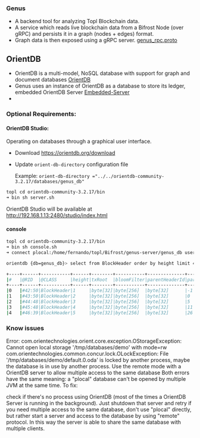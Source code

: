 ### Genus
- A backend tool for analyzing Topl Blockchain data.
- A service which reads live blockchain data from a Bifrost Node (over gRPC) and persists it in a graph (nodes + edges) format.  
- Graph data is then exposed using a gRPC server. [genus_rpc.proto](https://github.com/Topl/protobuf-specs/blob/main/proto/genus/genus_rpc.proto)

## OrientDB
- OrientDB is a multi-model, NoSQL database with support for graph and document databases [OrientDB](https://orientdb.org/getting-started)
- Genus uses an instance of OrientDB as a database to store its ledger, embedded OrientDB Server [Embedded-Server](https://orientdb.org/docs/3.0.x/internals/Embedded-Server.html)
- 

### Optional Requirements:

#### OrientDB Studio: 
Operating on databases through a graphical user interface.

- Download https://orientdb.org/download
- Update `orient-db-directory` configuration file
 
    Example:
   `orient-db-directory ="../../orientdb-community-3.2.17/databases/genus_db"`


```sh
topl cd orientdb-community-3.2.17/bin 
➜ bin sh server.sh
```
OrientDB Studio will be available at http://192.168.1.13:2480/studio/index.html


#### console
```sh
topl cd orientdb-community-3.2.17/bin 
➜ bin sh console.sh
➜ connect plocal:/home/fernando/topl/Bifrost/genus-server/genus_db user pass

orientdb {db=genus_db}> select from BlockHeader order by height limit 40                                           

+----+------+-----------+------+--------+-----------+--------------+----------+--------+----+--------+-------------+----------------------+--------------+----------------------+--------+---------+
|#   |@RID  |@CLASS     |height|txRoot  |bloomFilter|parentHeaderId|parentSlot|metadata|slot|blockId |timestamp    |eligibilityCertificate|StakingAddress|operationalCertificate|in_test2|out_test2|
+----+------+-----------+------+--------+-----------+--------------+----------+--------+----+--------+-------------+----------------------+--------------+----------------------+--------+---------+
|0   |#42:50|BlockHeader|1     |byte[32]|byte[256]  |byte[32]      |-1        |byte[0] |0   |byte[32]|1678992914560|byte[184]             |byte[34]      |byte[377]             |[#43:50]|         |
|1   |#43:50|BlockHeader|2     |byte[32]|byte[256]  |byte[32]      |0         |byte[0] |5   |byte[32]|1678992915759|byte[184]             |byte[34]      |byte[991]             |[#44:48]|[#42:50] |
|2   |#44:48|BlockHeader|3     |byte[32]|byte[256]  |byte[32]      |5         |byte[0] |11  |byte[32]|1678992916959|byte[184]             |byte[34]      |byte[991]             |[#45:48]|[#43:50] |
|3   |#45:48|BlockHeader|4     |byte[32]|byte[256]  |byte[32]      |11        |byte[0] |26  |byte[32]|1678992919959|byte[184]             |byte[34]      |byte[991]             |[#46:39]|[#44:48] |
|4   |#46:39|BlockHeader|5     |byte[32]|byte[256]  |byte[32]      |26        |byte[0] |30  |byte[32]|1678992920759|byte[184]             |byte[34]      |byte[991]             |[#47:28]|[#45:48] |


```

### Know issues

Error: com.orientechnologies.orient.core.exception.OStorageException: Cannot open local storage '/tmp/databases/demo' with mode=rw
com.orientechnologies.common.concur.lock.OLockException: File '/tmp/databases/demo/default.0.oda' is locked by another process, maybe the database is in use by another process. Use the remote mode with a OrientDB server to allow multiple access to the same database
Both errors have the same meaning: a "plocal" database can't be opened by multiple JVM at the same time. To fix:

check if there's no process using OrientDB (most of the times a OrientDB Server is running in the background). Just shutdown that server and retry
if you need multiple access to the same database, don't use "plocal" directly, but rather start a server and access to the database by using "remote" protocol. In this way the server is able to share the same database with multiple clients.